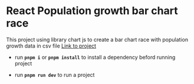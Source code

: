 
# React Population growth bar chart race

This project using library chart js to create a bar chart race with population growth data in csv file [Link to project](https://react-population-bar.vercel.app/)

- run **`pnpm i`** or **`pnpm install`** to install a dependency beford running project

- run **`pnpm run dev`** to run a project
